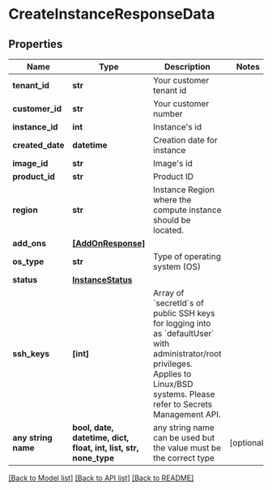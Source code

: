 # CreateInstanceResponseData


## Properties
Name | Type | Description | Notes
------------ | ------------- | ------------- | -------------
**tenant_id** | **str** | Your customer tenant id | 
**customer_id** | **str** | Your customer number | 
**instance_id** | **int** | Instance&#39;s id | 
**created_date** | **datetime** | Creation date for instance | 
**image_id** | **str** | Image&#39;s id | 
**product_id** | **str** | Product ID | 
**region** | **str** | Instance Region where the compute instance should be located. | 
**add_ons** | [**[AddOnResponse]**](AddOnResponse.md) |  | 
**os_type** | **str** | Type of operating system (OS) | 
**status** | [**InstanceStatus**](InstanceStatus.md) |  | 
**ssh_keys** | **[int]** | Array of &#x60;secretId&#x60;s of public SSH keys for logging into as &#x60;defaultUser&#x60; with administrator/root privileges. Applies to Linux/BSD systems. Please refer to Secrets Management API. | 
**any string name** | **bool, date, datetime, dict, float, int, list, str, none_type** | any string name can be used but the value must be the correct type | [optional]

[[Back to Model list]](../README.md#documentation-for-models) [[Back to API list]](../README.md#documentation-for-api-endpoints) [[Back to README]](../README.md)


